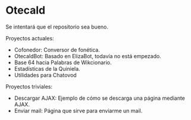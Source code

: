 ﻿# Otecald
Se intentará que el repositorio sea bueno.

Proyectos actuales:

* Cofonedor: Conversor de fonética.
* OtecaldBot: Basado en ElizaBot, todavía no está empezado.
* Base 64 hacia Palabras de Wikcionario.
* Estadísticas de la Quiniela.
* Utilidades para Chatovod

Proyectos triviales:

* Descargar AJAX: Ejemplo de cómo se descarga una página mediante AJAX.
* Enviar mail: Página que sirve para enviarme un mail.


